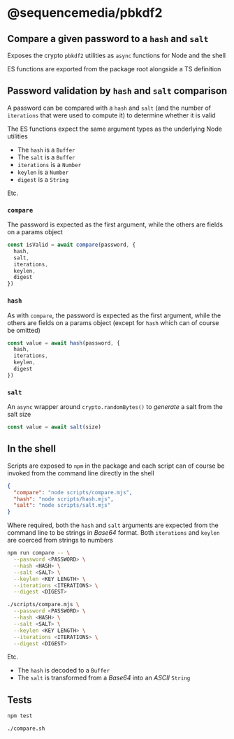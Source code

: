 # @sequencemedia/pbkdf2

## Compare a given password to a `hash` and `salt`

Exposes the crypto `pbkdf2` utilities as `async` functions for Node and the shell

ES functions are exported from the package root alongside a TS definition

## Password validation by `hash` and `salt` comparison

A password can be compared with a `hash` and `salt` (and the number of `iterations` that were used to compute it) to determine whether it is valid

The ES functions expect the same argument types as the underlying Node utilities

- The `hash` is a `Buffer`
- The `salt` is a `Buffer`
- `iterations` is a `Number`
- `keylen` is a `Number`
- `digest` is a `String`

Etc.

### `compare`

The password is expected as the first argument, while the others are fields on a params object

```javascript
const isValid = await compare(password, {
  hash,
  salt,
  iterations,
  keylen,
  digest
})
```

### `hash`

As with `compare`, the password is expected as the first argument, while the others are fields on a params object (except for `hash` which can of course be omitted)

```javascript
const value = await hash(password, {
  hash,
  iterations,
  keylen,
  digest
})
```

### `salt`

An `async` wrapper around `crypto.randomBytes()` to _generate_ a salt from the salt size

```javascript
const value = await salt(size)
```

## In the shell

Scripts are exposed to `npm` in the package and each script can of course be invoked from the command line directly in the shell

```json
{
  "compare": "node scripts/compare.mjs",
  "hash": "node scripts/hash.mjs",
  "salt": "node scripts/salt.mjs"
}
```

Where required, both the `hash` and `salt` arguments are expected from the command line to be strings in _Base64_ format. Both `iterations` and `keylen` are coerced from strings to numbers

```bash
npm run compare -- \
  --password <PASSWORD> \
  --hash <HASH> \
  --salt <SALT> \
  --keylen <KEY LENGTH> \
  --iterations <ITERATIONS> \
  --digest <DIGEST>
```

```bash
./scripts/compare.mjs \
  --password <PASSWORD> \
  --hash <HASH> \
  --salt <SALT> \
  --keylen <KEY LENGTH> \
  --iterations <ITERATIONS> \
  --digest <DIGEST>
```

Etc.

- The `hash` is decoded to a `Buffer`
- The `salt` is transformed from a _Base64_ into an _ASCII_ `String`

## Tests

```bash
npm test
```

```bash
./compare.sh
```
